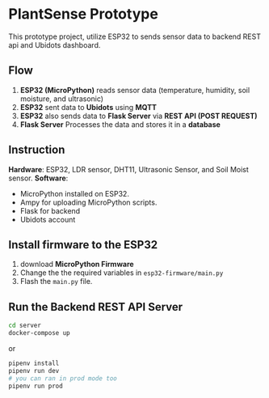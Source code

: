# PlantSense Prototype
This prototype project, utilize ESP32 to sends sensor data to backend REST api and Ubidots dashboard. 

## Flow
1.  **ESP32 (MicroPython)** reads sensor data (temperature, humidity, soil moisture, and ultrasonic)
2. **ESP32** sent data to **Ubidots** using **MQTT**
3. **ESP32** also sends data to **Flask Server** via **REST API (POST REQUEST)**
4. **Flask Server** Processes the data and stores it in a **database**

## Instruction
**Hardware**: ESP32, LDR sensor, DHT11, Ultrasonic Sensor, and Soil Moist sensor.
**Software**: 
- MicroPython installed on ESP32.
- Ampy for uploading MicroPython scripts.
- Flask for backend
- Ubidots account

## Install firmware to the ESP32
1. download **MicroPython Firmware**
2. Change the the required variables in `esp32-firmware/main.py`
3. Flash the `main.py` file.


## Run the Backend REST API Server
```sh
cd server
docker-compose up
```
or
```sh
pipenv install
pipenv run dev
# you can ran in prod mode too
pipenv run prod
```

